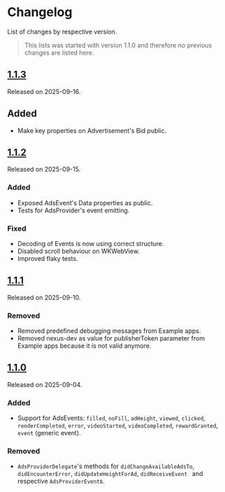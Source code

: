 # Changelog

List of changes by respective version.

> This lists was started with version 1.1.0 and therefore no previous changes are listed here.

## [1.1.3](https://github.com//kontextso/sdk-swift/releases/tag/1.1.3)

Released on 2025-09-16.

## Added

- Make key properties on Advertisement's Bid public.

## [1.1.2](https://github.com//kontextso/sdk-swift/releases/tag/1.1.2)

Released on 2025-09-15.

### Added

- Exposed AdsEvent's Data properties as public.
- Tests for AdsProvider's event emitting.

### Fixed

- Decoding of Events is now using correct structure.
- Disabled scroll behaviour on WKWebView.
- Improved flaky tests.

## [1.1.1](https://github.com//kontextso/sdk-swift/releases/tag/1.1.1)

Released on 2025-09-10.

### Removed

- Removed predefined debugging messages from Example apps.
- Removed nexus-dev as value for publisherToken parameter from Example apps because it is not valid anymore.

## [1.1.0](https://github.com//kontextso/sdk-swift/releases/tag/1.1.0)

Released on 2025-09-04.

### Added

- Support for AdsEvents: `filled`, `noFill`, `adHeight`, `viewed`, `clicked`, `renderCompleted`, `error`, `videoStarted`, `videoCompleted`, `rewardGranted`, `event` (generic event).

### Removed

- `AdsProviderDelegate`'s methods for `didChangeAvailableAdsTo`, `didEncounterError`, `didUpdateHeightForAd`, `didReceiveEvent ` and respective `AdsProviderEvent`s.

